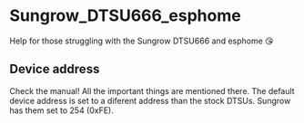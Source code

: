 # Sungrow_DTSU666_esphome
Help for those struggling with the Sungrow DTSU666 and esphome 😘

## Device address
Check the manual! All the important things are mentioned there. The default device address is set to a diferent address than the stock DTSUs. Sungrow has them set to 254 (0xFE).